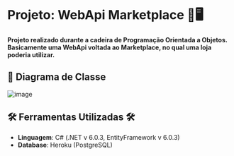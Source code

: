# Projeto: WebApi Marketplace 🛒🖥️
#### Projeto realizado durante a cadeira de Programação Orientada a Objetos. Basicamente uma WebApi voltada ao Marketplace, no qual uma loja poderia utilizar.
## 📝 Diagrama de Classe
![image](https://user-images.githubusercontent.com/73667534/177437662-58887b28-1976-4360-873e-53305b8712a8.png)
## 🛠️ Ferramentas Utilizadas 🛠️
- **Linguagem**: C# (.NET v 6.0.3, EntityFramework v 6.0.3)
- **Database**: Heroku (PostgreSQL)
